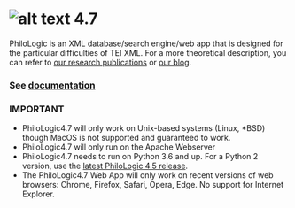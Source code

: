 ![alt text](www/app/src/assets/img/philo.png) 4.7
===========

PhiloLogic is an XML database/search engine/web app that is designed
for the particular difficulties of TEI XML.  For a more theoretical
description, you can refer to [our research publications](http://jtei.revues.org/817) or [our blog](http://artfl.blogspot.com).

### See [documentation](https://artfl-project.github.io/PhiloLogic4/)

### IMPORTANT ###
* PhiloLogic4.7 will only work on Unix-based systems (Linux, *BSD) though MacOS is not supported and guaranteed to work.
* PhiloLogic4.7 will only run on the Apache Webserver
* PhiloLogic4.7 needs to run on Python 3.6 and up. For a Python 2 version, use the [latest PhiloLogic 4.5 release](https://github.com/ARTFL-Project/PhiloLogic4/releases/tag/v4.5.9).
* The PhiloLogic4.7 Web App will only work on recent versions of web browsers: Chrome, Firefox, Safari, Opera, Edge. No support for Internet Explorer.
